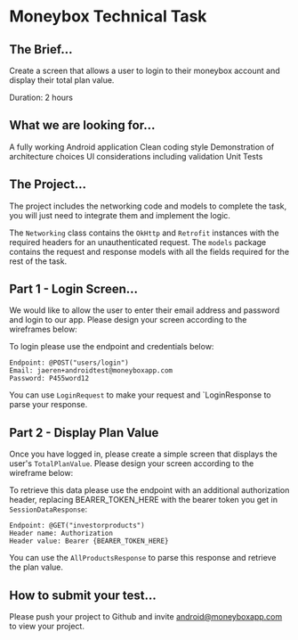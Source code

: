 # Moneybox Technical Task

## The Brief…
Create a screen that allows a user to login to their moneybox account and display their total plan value.

Duration: 2 hours

## What we are looking for…
A fully working Android application
Clean coding style
Demonstration of architecture choices
UI considerations including validation
Unit Tests

## The Project…
The project includes the networking code and models to complete the task, you will just need to integrate them and implement the logic.

The `Networking` class contains the `OkHttp` and `Retrofit` instances with the required headers for an unauthenticated request.
The `models` package contains the request and response models with all the fields required for the rest of the task.

## Part 1 - Login Screen…
We would like to allow the user to enter their email address and password and login to our app.  Please design your screen according to the wireframes below:

To login please use the endpoint and credentials below:
```
Endpoint: @POST("users/login")
Email: jaeren+androidtest@moneyboxapp.com
Password: P455word12
```
You can use `LoginRequest` to make your request and `LoginResponse to parse your response.

## Part 2 - Display Plan Value
Once you have logged in, please create a simple screen that displays the user's `TotalPlanValue`.  Please design your screen according to the wireframe below:

To retrieve this data please use the endpoint with an additional authorization header, replacing BEARER_TOKEN_HERE with the bearer token you get in `SessionDataResponse`:

```
Endpoint: @GET("investorproducts")
Header name: Authorization
Header value: Bearer {BEARER_TOKEN_HERE}

```
You can use the `AllProductsResponse` to parse this response and retrieve the plan value.

## How to submit your test…
Please push your project to Github and invite android@moneyboxapp.com to view your project.